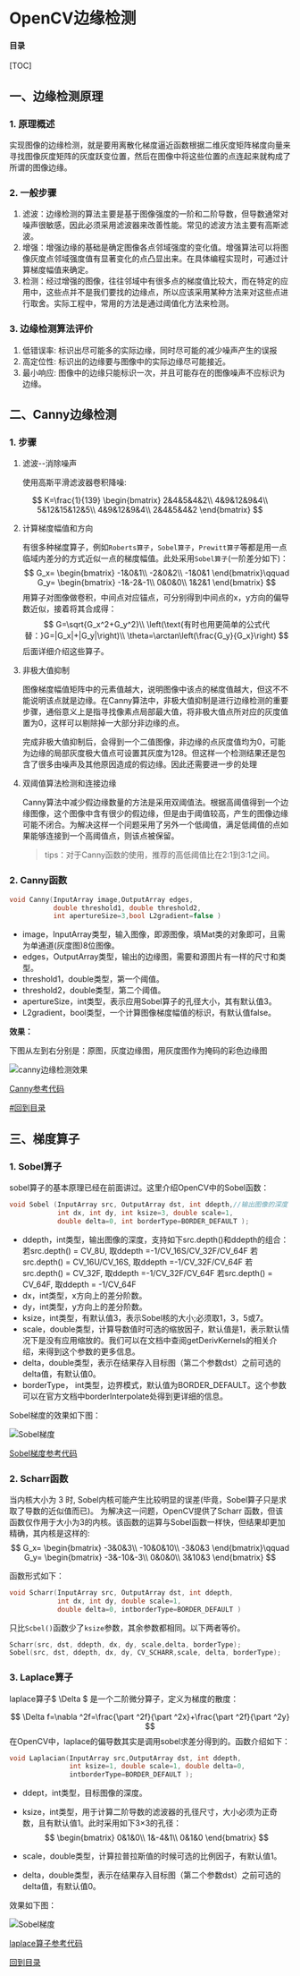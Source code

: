 # OpenCV边缘检测

#### 目录

[TOC]

## 一、边缘检测原理

### 1. 原理概述

实现图像的边缘检测，就是要用离散化梯度逼近函数根据二维灰度矩阵梯度向量来寻找图像灰度矩阵的灰度跃变位置，然后在图像中将这些位置的点连起来就构成了所谓的图像边缘。

### 2. 一般步骤

1. 滤波：边缘检测的算法主要是基于图像强度的一阶和二阶导数，但导数通常对噪声很敏感，因此必须采用滤波器来改善性能。常见的滤波方法主要有高斯滤波。
2. 增强：增强边缘的基础是确定图像各点邻域强度的变化值。增强算法可以将图像灰度点邻域强度值有显著变化的点凸显出来。在具体编程实现时，可通过计算梯度幅值来确定。
3. 检测：经过增强的图像，往往邻域中有很多点的梯度值比较大，而在特定的应用中，这些点并不是我们要找的边缘点，所以应该采用某种方法来对这些点进行取舍。实际工程中，常用的方法是通过阈值化方法来检测。

### 3. 边缘检测算法评价

1. 低错误率: 标识出尽可能多的实际边缘，同时尽可能的减少噪声产生的误报
2. 高定位性: 标识出的边缘要与图像中的实际边缘尽可能接近。
3. 最小响应: 图像中的边缘只能标识一次，并且可能存在的图像噪声不应标识为边缘。

## 二、Canny边缘检测

### 1. 步骤 

1. 滤波--消除噪声

   使用高斯平滑滤波器卷积降噪:

$$
K=\frac{1}{139}
\begin{bmatrix}
2&4&5&4&2\\
4&9&12&9&4\\
5&12&15&12&5\\
4&9&12&9&4\\
2&4&5&4&2
\end{bmatrix}
$$

2. 计算梯度幅值和方向

   有很多种梯度算子，例如`Roberts算子`，`Sobel算子`，`Prewitt算子`等都是用一点临域内差分的方式近似一点的梯度幅值。此处采用`Sobel算子`(一阶差分如下)：
   $$
   G_x=
   \begin{bmatrix}
   -1&0&1\\
   -2&0&2\\
   -1&0&1
   \end{bmatrix}\qquad
   G_y=
   \begin{bmatrix}
   -1&-2&-1\\
   0&0&0\\
   1&2&1
   \end{bmatrix}
   $$
   用算子对图像做卷积，中间点对应锚点，可分别得到中间点的x，y方向的偏导数近似，接着将其合成得：
   $$
   G=\sqrt{G_x^2+G_y^2}\\
   \left(\text{有时也用更简单的公式代替：}G=|G_x|+|G_y|\right)\\
   \theta=\arctan\left(\frac{G_y}{G_x}\right)
   $$
   后面详细介绍这些算子。

3. 非极大值抑制

   图像梯度幅值矩阵中的元素值越大，说明图像中该点的梯度值越大，但这不不能说明该点就是边缘。在Canny算法中，非极大值抑制是进行边缘检测的重要步骤，通俗意义上是指寻找像素点局部最大值，将非极大值点所对应的灰度值置为0，这样可以剔除掉一大部分非边缘的点。

   完成非极大值抑制后，会得到一个二值图像，非边缘的点灰度值均为0，可能为边缘的局部灰度极大值点可设置其灰度为128。但这样一个检测结果还是包含了很多由噪声及其他原因造成的假边缘。因此还需要进一步的处理

4. 双阈值算法检测和连接边缘

   Canny算法中减少假边缘数量的方法是采用双阈值法。根据高阈值得到一个边缘图像，这个图像中含有很少的假边缘，但是由于阈值较高，产生的图像边缘可能不闭合。为解决这样一个问题采用了另外一个低阈值，满足低阈值的点如果能够连接到一个高阈值点，则该点被保留。

   > tips：对于Canny函数的使用，推荐的高低阈值比在2:1到3:1之间。

### 2. Canny函数

```cpp
void Canny(InputArray image,OutputArray edges, 
           double threshold1, double threshold2, 
           int apertureSize=3,bool L2gradient=false )
```

* image，InputArray类型，输入图像，即源图像，填Mat类的对象即可，且需为单通道(灰度图)8位图像。
* edges，OutputArray类型，输出的边缘图，需要和源图片有一样的尺寸和类型。
* threshold1，double类型，第一个阈值。
* threshold2，double类型，第二个阈值。
* apertureSize，int类型，表示应用Sobel算子的孔径大小，其有默认值3。
* L2gradient，bool类型，一个计算图像梯度幅值的标识，有默认值false。

**效果：**

下图从左到右分别是：原图，灰度边缘图，用灰度图作为掩码的彩色边缘图

![canny边缘检测效果](./pics/Canny边缘检测.png)

[Canny参考代码](<https://github.com/Liuyvjin/OpenCV_begin/tree/master/EX7>)

[#回到目录](#目录)

## 三、梯度算子

### 1. Sobel算子

sobel算子的基本原理已经在前面讲过。这里介绍OpenCV中的Sobel函数：

```cpp
void Sobel (InputArray src, OutputArray dst, int ddepth,//输出图像的深度
            int dx, int dy, int ksize=3, double scale=1,
            double delta=0, int borderType=BORDER_DEFAULT );
```

* ddepth，int类型，输出图像的深度，支持如下src.depth()和ddepth的组合：
  若src.depth() = CV_8U, 取ddepth =-1/CV_16S/CV_32F/CV_64F
  若src.depth() = CV_16U/CV_16S, 取ddepth =-1/CV_32F/CV_64F
  若src.depth() = CV_32F, 取ddepth =-1/CV_32F/CV_64F
  若src.depth() = CV_64F, 取ddepth = -1/CV_64F
* dx，int类型，x方向上的差分阶数。
* dy，int类型，y方向上的差分阶数。
* ksize，int类型，有默认值3，表示Sobel核的大小;必须取1，3，5或7。
* scale，double类型，计算导数值时可选的缩放因子，默认值是1，表示默认情况下是没有应用缩放的。我们可以在文档中查阅getDerivKernels的相关介绍，来得到这个参数的更多信息。
* delta，double类型，表示在结果存入目标图（第二个参数dst）之前可选的delta值，有默认值0。
* borderType， int类型，边界模式，默认值为BORDER_DEFAULT。这个参数可以在官方文档中borderInterpolate处得到更详细的信息。

Sobel梯度的效果如下图：

![Sobel梯度](./pics/Sobel梯度.png)

[Sobel梯度参考代码](<https://github.com/Liuyvjin/OpenCV_begin/tree/master/EX7>)

### 2. Scharr函数

当内核大小为 3 时, Sobel内核可能产生比较明显的误差(毕竟，Sobel算子只是求取了导数的近似值而已)。 为解决这一问题，OpenCV提供了Scharr 函数，但该函数仅作用于大小为3的内核。该函数的运算与Sobel函数一样快，但结果却更加精确，其内核是这样的:
$$
G_x=
\begin{bmatrix}
-3&0&3\\
-10&0&10\\
-3&0&3
\end{bmatrix}\qquad
 G_y=
\begin{bmatrix}
-3&-10&-3\\
0&0&0\\
3&10&3
\end{bmatrix}
$$

函数形式如下：

```cpp
void Scharr(InputArray src, OutputArray dst, int ddepth,
            int dx, int dy, double scale=1,
            double delta=0, intborderType=BORDER_DEFAULT )
```

只比`Scbel()`函数少了`ksize`参数，其余参数都相同。以下两者等价。

```cpp
Scharr(src, dst, ddepth, dx, dy, scale,delta, borderType);
Sobel(src, dst, ddepth, dx, dy, CV_SCHARR,scale, delta, borderType);
```

### 3. Laplace算子

laplace算子$ \Delta $ 是一个二阶微分算子，定义为梯度的散度：

$$
\Delta f=\nabla ^2f=\frac{\part ^2f}{\part ^2x}+\frac{\part ^2f}{\part ^2y}
$$
在OpenCV中，laplace的偏导数其实是调用sobel求差分得到的。函数介绍如下：

```cpp
void Laplacian(InputArray src,OutputArray dst, int ddepth, 
               int ksize=1, double scale=1, double delta=0, 
               intborderType=BORDER_DEFAULT );
```

* ddept，int类型，目标图像的深度。

* ksize，int类型，用于计算二阶导数的滤波器的孔径尺寸，大小必须为正奇数，且有默认值1。此时采用如下3×3的孔径：
  $$
  \begin{bmatrix}
  0&1&0\\
  1&-4&1\\
  0&1&0
  \end{bmatrix}
  $$
  
* scale，double类型，计算拉普拉斯值的时候可选的比例因子，有默认值1。

* delta，double类型，表示在结果存入目标图（第二个参数dst）之前可选的delta值，有默认值0。

效果如下图：

![Sobel梯度](./pics/laplace算子效果.png)

[laplace算子参考代码](<https://github.com/Liuyvjin/OpenCV_begin/tree/master/EX7>)

[回到目录](#目录)